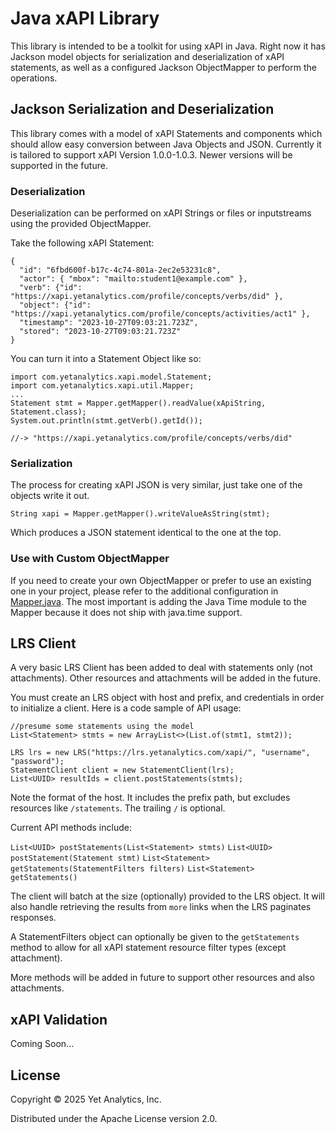 # Java xAPI Library

This library is intended to be a toolkit for using xAPI in Java. Right now it has Jackson model objects for serialization and deserialization of xAPI statements, as well as a configured Jackson ObjectMapper to perform the operations.

## Jackson Serialization and Deserialization

This library comes with a model of xAPI Statements and components which should allow easy conversion between Java Objects and JSON. Currently it is tailored to support xAPI Version 1.0.0-1.0.3. Newer versions will be supported in the future.

### Deserialization

Deserialization can be performed on xAPI Strings or files or inputstreams using the provided ObjectMapper.

Take the following xAPI Statement:

```
{
  "id": "6fbd600f-b17c-4c74-801a-2ec2e53231c8",
  "actor": { "mbox": "mailto:student1@example.com" },
  "verb": {"id": "https://xapi.yetanalytics.com/profile/concepts/verbs/did" },
  "object": {"id": "https://xapi.yetanalytics.com/profile/concepts/activities/act1" },
  "timestamp": "2023-10-27T09:03:21.723Z",
  "stored": "2023-10-27T09:03:21.723Z"
}
```
You can turn it into a Statement Object like so:

```
import com.yetanalytics.xapi.model.Statement;
import com.yetanalytics.xapi.util.Mapper;
...
Statement stmt = Mapper.getMapper().readValue(xApiString, Statement.class);
System.out.println(stmt.getVerb().getId()); 

//-> "https://xapi.yetanalytics.com/profile/concepts/verbs/did"

```

### Serialization

The process for creating xAPI JSON is very similar, just take one of the objects write it out.

```
String xapi = Mapper.getMapper().writeValueAsString(stmt);

```
Which produces a JSON statement identical to the one at the top.

### Use with Custom ObjectMapper

If you need to create your own ObjectMapper or prefer to use an existing one in your project, please refer to the additional configuration in [Mapper.java](src/main/java/com/yetanalytics/xapi/util/Mapper.java). The most important is adding the Java Time module to the Mapper because it does not ship with java.time support.

## LRS Client

A very basic LRS Client has been added to deal with statements only (not attachments). Other resources and attachments will be added in the future.

You must create an LRS object with host and prefix, and credentials in order to initialize a client. Here is a code sample of API usage:

```
//presume some statements using the model
List<Statement> stmts = new ArrayList<>(List.of(stmt1, stmt2));

LRS lrs = new LRS("https://lrs.yetanalytics.com/xapi/", "username", "password");
StatementClient client = new StatementClient(lrs);
List<UUID> resultIds = client.postStatements(stmts);
```
Note the format of the host. It includes the prefix path, but excludes resources like `/statements`. The trailing `/` is optional.

Current API methods include:

`List<UUID> postStatements(List<Statement> stmts)`
`List<UUID> postStatement(Statement stmt)`
`List<Statement> getStatements(StatementFilters filters)`
`List<Statement> getStatements()`

The client will batch at the size (optionally) provided to the LRS object. It will also handle retrieving the results from `more` links when the LRS paginates responses.

A StatementFilters object can optionally be given to the `getStatements` method to allow for all xAPI statement resource filter types (except attachment).

More methods will be added in future to support other resources and also attachments.

## xAPI Validation

Coming Soon...

## License

Copyright © 2025 Yet Analytics, Inc.

Distributed under the Apache License version 2.0.
